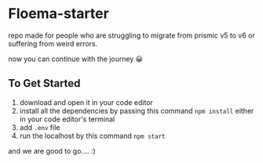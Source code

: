 # Floema-starter
repo made for people who are struggling to migrate from prismic v5 to v6 or suffering from weird errors.

now you can continue with the journey 😀

## To Get Started

1. download and open it in your code editor
2. install all the dependencies by passing this command `npm install` either in your code editor's terminal
3. add `.env` file 
4. run the localhost by this command `npm start` 

and we are good to go.... :)
